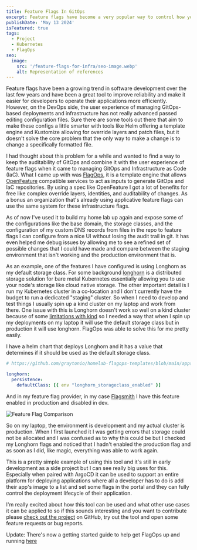 ```yaml
---
title: Feature Flags In GitOps
excerpt: Feature flags have become a very popular way to control how your application behaves in real time without having to manually go update a config file or change an environment variable. Why has this same convenince not come to the infrastructure layer?
publishDate: 'May 13 2024'
isFeatured: true
tags:
  - Project
  - Kubernetes
  - FlagOps
seo:
  image:
    src: '/feature-flags-for-infra/seo-image.webp'
    alt: Representation of references
---
```


Feature flags have been a growing trend in software development over the last few years and have been a great tool to improve reliability and make it easier for developers to operate their applications more efficiently. However, on the DevOps side, the user experience of managing GitOps-based deployments and infrastructure has not really advanced passed editing configuration files. Sure there are some tools out there that aim to make these configs a little smarter with tools like Helm offering a template engine and Kustomize allowing for override layers and patch files, but it doesn't solve the core problem that the only way to make a change is to change a specifically formatted file.

I had thought about this problem for a while and wanted to find a way to keep the auditability of GitOps and combine it with the user experience of feature flags when it came to managing GitOps and Infrastructure as Code (IaC). What I came up with was [FlagOps](https://github.com/graytonio/flagops/), it is a template engine that allows [OpenFeature](https://openfeature.dev/) compatible services to act as inputs to generate GitOps and IaC repositories. By using a spec like OpenFeature I got a lot of benefits for free like complex override layers, identities, and auditability of changes. As a bonus an organization that's already using applicative feature flags can use the same system for these infrastructure flags.

As of now I've used it to build my home lab up again and expose some of the configurations like the base domain, the storage classes, and the configuration of my custom DNS records from files in the repo to feature flags I can configure from a nice UI without losing the audit trail in git. It has even helped me debug issues by allowing me to see a refined set of possible changes that I could have made and compare between the staging environment that isn't working and the production environment that is.

As an example, one of the features I have configured is using Longhorn as my default storage class. For some background [longhorn](https://longhorn.io/) is a distributed storage solution for bare metal Kubernetes essentially allowing you to use your node's storage like cloud native storage. The other important detail is I run my Kubernetes cluster in a co-location and I don't currently have the budget to run a dedicated "staging" cluster. So when I need to develop and test things I usually spin up a kind cluster on my laptop and work from there. One issue with this is Longhorn doesn't work so well on a kind cluster because of some [limitations with kind](https://github.com/longhorn/longhorn/discussions/2702) so I needed a way that when I spin up my deployments on my laptop it will use the default storage class but in production it will use longhorn. FlagOps was able to solve this for me pretty easily.

I have a helm chart that deploys Longhorn and it has a value that determines if it should be used as the default storage class.

```yaml
# https://github.com/graytonio/homelab-flagops-templates/blob/main/apps/longhorn/values.yaml#L1C1-L3C60

longhorn:
  persistence:
    defaultClass: [{ env "longhorn_storageclass_enabled" }]
```

And in my feature flag provider, in my case [Flagsmith](https://www.flagsmith.com/) I have this feature enabled in production and disabled in dev.

![Feature Flag Comparison](/feature-flags-for-infra/feature-compare.png)

So on my laptop, the environment is development and my actual cluster is production. When I first launched it I was getting errors that storage could not be allocated and I was confused as to why this could be but I checked my Longhorn flags and noticed that I hadn't enabled the production flag and as soon as I did, like magic, everything was able to work again.

This is a pretty simple example of using this tool and it's still in early development as a side project but I can see really big uses for this. Especially when paired with ArgoCD it can be used to support an entire platform for deploying applications where all a developer has to do is add their app's image to a list and set some flags in the portal and they can fully control the deployment lifecycle of their application.

I'm really excited about how this tool can be used and what other use cases it can be applied to so if this sounds interesting and you want to contribute please [check out the project](https://github.com/graytonio/flagops/) on GitHub, try out the tool and open some feature requests or bug reports.

Update: There's now a getting started guide to help get FlagOps up and running [here](https://www.graytonward.com/blog/hello-world-for-flagops)
